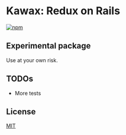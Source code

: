Kawax: Redux on Rails
=======

[![npm](https://img.shields.io/npm/v/kawax-js.svg?style=flat-square)](https://www.npmjs.com/package/kawax-js)

## Experimental package
Use at your own risk.

## TODOs
* More tests

## License
[MIT](LICENSE.md)
